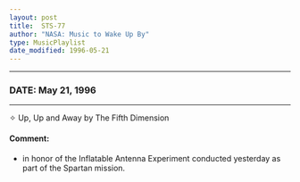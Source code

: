 ```yaml
---
layout: post
title:  STS-77
author: "NASA: Music to Wake Up By"
type: MusicPlaylist
date_modified: 1996-05-21
---
```


----
### DATE: May 21, 1996
----
✧ Up, Up and Away by The Fifth Dimension

#### Comment:
* in honor of the Inflatable Antenna Experiment conducted yesterday as part of the Spartan mission.
